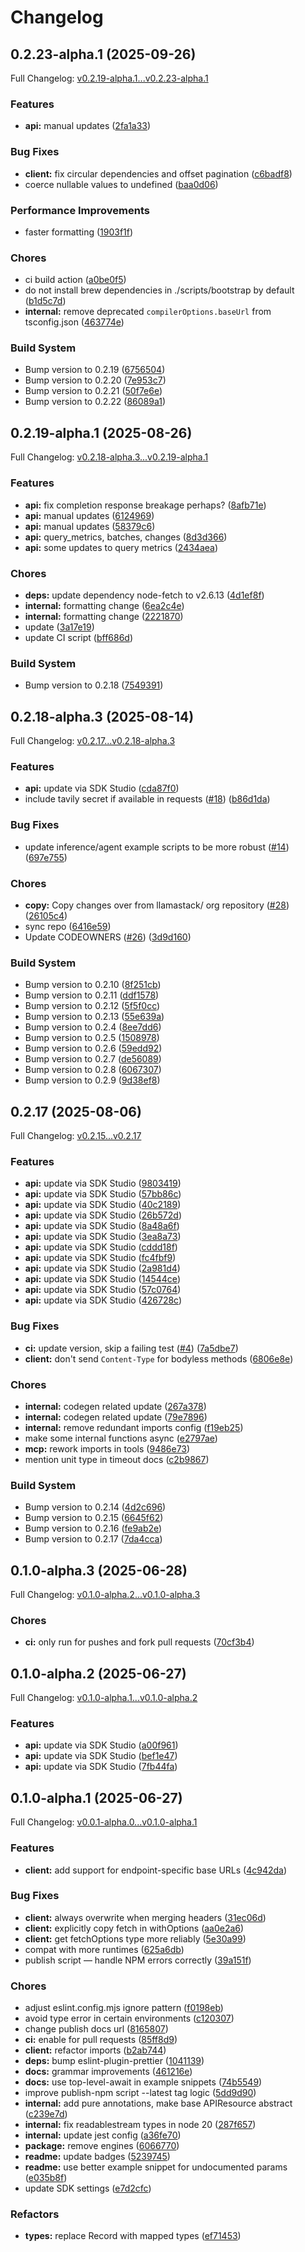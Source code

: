 # Changelog

## 0.2.23-alpha.1 (2025-09-26)

Full Changelog: [v0.2.19-alpha.1...v0.2.23-alpha.1](https://github.com/llamastack/llama-stack-client-typescript/compare/v0.2.19-alpha.1...v0.2.23-alpha.1)

### Features

* **api:** manual updates ([2fa1a33](https://github.com/llamastack/llama-stack-client-typescript/commit/2fa1a330cc6dce3f8057ba1f7c276a636ee043f5))


### Bug Fixes

* **client:** fix circular dependencies and offset pagination ([c6badf8](https://github.com/llamastack/llama-stack-client-typescript/commit/c6badf8b6f9fa2fea0721eca5618705f93120d66))
* coerce nullable values to undefined ([baa0d06](https://github.com/llamastack/llama-stack-client-typescript/commit/baa0d060f7ed3d7819e9db923d177d3d4bd15cba))


### Performance Improvements

* faster formatting ([1903f1f](https://github.com/llamastack/llama-stack-client-typescript/commit/1903f1fe85cca1880b0cec165260ed68b5ba3075))


### Chores

* ci build action ([a0be0f5](https://github.com/llamastack/llama-stack-client-typescript/commit/a0be0f57c6a99d06b580d62dbbf8d8b6f1447718))
* do not install brew dependencies in ./scripts/bootstrap by default ([b1d5c7d](https://github.com/llamastack/llama-stack-client-typescript/commit/b1d5c7da386eb2135a25c05d9a73f4d47fbd81b6))
* **internal:** remove deprecated `compilerOptions.baseUrl` from tsconfig.json ([463774e](https://github.com/llamastack/llama-stack-client-typescript/commit/463774e5208ff5d7fbff14d39954e024662c1b16))


### Build System

* Bump version to 0.2.19 ([6756504](https://github.com/llamastack/llama-stack-client-typescript/commit/6756504abce9c5751634436e9a88be03b11b2baa))
* Bump version to 0.2.20 ([7e953c7](https://github.com/llamastack/llama-stack-client-typescript/commit/7e953c741922ad3b5bb02d00279dac8cb82760dc))
* Bump version to 0.2.21 ([50f7e6e](https://github.com/llamastack/llama-stack-client-typescript/commit/50f7e6e8784fe7ac99018dfdee23c0f5171b0c5b))
* Bump version to 0.2.22 ([86089a1](https://github.com/llamastack/llama-stack-client-typescript/commit/86089a11b721427bcbcd2bf9d6b1c33407d7ce9c))

## 0.2.19-alpha.1 (2025-08-26)

Full Changelog: [v0.2.18-alpha.3...v0.2.19-alpha.1](https://github.com/llamastack/llama-stack-client-typescript/compare/v0.2.18-alpha.3...v0.2.19-alpha.1)

### Features

* **api:** fix completion response breakage perhaps? ([8afb71e](https://github.com/llamastack/llama-stack-client-typescript/commit/8afb71e178fc6d76549cfb24a3ef93915f8bb402))
* **api:** manual updates ([6124969](https://github.com/llamastack/llama-stack-client-typescript/commit/61249693bae9649d586cf6aab3fbebd9529c7f2b))
* **api:** manual updates ([58379c6](https://github.com/llamastack/llama-stack-client-typescript/commit/58379c6961ac0af1296f016fe05a9713c799f623))
* **api:** query_metrics, batches, changes ([8d3d366](https://github.com/llamastack/llama-stack-client-typescript/commit/8d3d366c7ed4bab6936f15668851d9ec9db77a2b))
* **api:** some updates to query metrics ([2434aea](https://github.com/llamastack/llama-stack-client-typescript/commit/2434aeaf2386f934b01491dfdc96463e2bb07bdd))


### Chores

* **deps:** update dependency node-fetch to v2.6.13 ([4d1ef8f](https://github.com/llamastack/llama-stack-client-typescript/commit/4d1ef8fb5e58927d2c2b80d21a95e6b53153ba6d))
* **internal:** formatting change ([6ea2c4e](https://github.com/llamastack/llama-stack-client-typescript/commit/6ea2c4e31d861f23aa5b2cc36664a6d48623e881))
* **internal:** formatting change ([2221870](https://github.com/llamastack/llama-stack-client-typescript/commit/2221870d728ed08ddf10c2f037784ab67005df43))
* update ([3a17e19](https://github.com/llamastack/llama-stack-client-typescript/commit/3a17e196b631a62ac1642b67a6dbd8ada0bb5244))
* update CI script ([bff686d](https://github.com/llamastack/llama-stack-client-typescript/commit/bff686d2311e714ab5f082304c0d8e865990f29e))


### Build System

* Bump version to 0.2.18 ([7549391](https://github.com/llamastack/llama-stack-client-typescript/commit/754939187da2726e54d902241747351d120f5174))

## 0.2.18-alpha.3 (2025-08-14)

Full Changelog: [v0.2.17...v0.2.18-alpha.3](https://github.com/llamastack/llama-stack-client-typescript/compare/v0.2.17...v0.2.18-alpha.3)

### Features

* **api:** update via SDK Studio ([cda87f0](https://github.com/llamastack/llama-stack-client-typescript/commit/cda87f0a9c62078aadd380069502f689051db420))
* include tavily secret if available in requests ([#18](https://github.com/llamastack/llama-stack-client-typescript/issues/18)) ([b86d1da](https://github.com/llamastack/llama-stack-client-typescript/commit/b86d1da2d249b555079e02c849e39b231632b0b1))


### Bug Fixes

* update inference/agent example scripts to be more robust ([#14](https://github.com/llamastack/llama-stack-client-typescript/issues/14)) ([697e755](https://github.com/llamastack/llama-stack-client-typescript/commit/697e755902e2b3b7c471ea33ed387e542e622eda))


### Chores

* **copy:** Copy changes over from llamastack/ org repository ([#28](https://github.com/llamastack/llama-stack-client-typescript/issues/28)) ([26105c4](https://github.com/llamastack/llama-stack-client-typescript/commit/26105c463b2d73c52d3bb989baa5282d5923c8a3))
* sync repo ([6416e59](https://github.com/llamastack/llama-stack-client-typescript/commit/6416e59b0803e074c3be862b46b84d55fc0045f8))
* Update CODEOWNERS ([#26](https://github.com/llamastack/llama-stack-client-typescript/issues/26)) ([3d9d160](https://github.com/llamastack/llama-stack-client-typescript/commit/3d9d160f0a141344c5230c2b96bb4dd1c01f91e6))


### Build System

* Bump version to 0.2.10 ([8f251cb](https://github.com/llamastack/llama-stack-client-typescript/commit/8f251cb192739b65e0f9b6943f919494aff6bc28))
* Bump version to 0.2.11 ([ddf1578](https://github.com/llamastack/llama-stack-client-typescript/commit/ddf1578c4e66754afbe209b01807e666da67f545))
* Bump version to 0.2.12 ([5f5f0cc](https://github.com/llamastack/llama-stack-client-typescript/commit/5f5f0cc2ee15f4771180cff83d3cfdf0ddfa99d0))
* Bump version to 0.2.13 ([55e639a](https://github.com/llamastack/llama-stack-client-typescript/commit/55e639a13e2efa091ddfd0304181380882840371))
* Bump version to 0.2.4 ([8ee7dd6](https://github.com/llamastack/llama-stack-client-typescript/commit/8ee7dd698f2175dc76028f3af042ad0f5d7e3ae0))
* Bump version to 0.2.5 ([1508978](https://github.com/llamastack/llama-stack-client-typescript/commit/1508978dba176b8423e2837820ce5143fa1e999a))
* Bump version to 0.2.6 ([59edd92](https://github.com/llamastack/llama-stack-client-typescript/commit/59edd92329118c3beef87ad4018db5488a3133f1))
* Bump version to 0.2.7 ([de56089](https://github.com/llamastack/llama-stack-client-typescript/commit/de56089dd0b08b289b5bcaf9d876000403045546))
* Bump version to 0.2.8 ([6067307](https://github.com/llamastack/llama-stack-client-typescript/commit/6067307289b2ef32fa9bf72cfbf694967746e264))
* Bump version to 0.2.9 ([9d38ef8](https://github.com/llamastack/llama-stack-client-typescript/commit/9d38ef8aa6c3e7201a9e16094df9d5df27770a5c))

## 0.2.17 (2025-08-06)

Full Changelog: [v0.2.15...v0.2.17](https://github.com/llamastack/llama-stack-client-typescript/compare/v0.2.15...v0.2.17)

### Features

* **api:** update via SDK Studio ([9803419](https://github.com/llamastack/llama-stack-client-typescript/commit/98034195897ff31be9164761450bcab933e381cc))
* **api:** update via SDK Studio ([57bb86c](https://github.com/llamastack/llama-stack-client-typescript/commit/57bb86c95fa5925661f243fb9c9e953ac451a392))
* **api:** update via SDK Studio ([40c2189](https://github.com/llamastack/llama-stack-client-typescript/commit/40c218958db8991a7483ed9ace4242d171770d42))
* **api:** update via SDK Studio ([26b572d](https://github.com/llamastack/llama-stack-client-typescript/commit/26b572d92a150ef1ee25ec6efd0e9bd38f321072))
* **api:** update via SDK Studio ([8a48a6f](https://github.com/llamastack/llama-stack-client-typescript/commit/8a48a6fe63d13817953c2acb4fbf5b4ab6136f4a))
* **api:** update via SDK Studio ([3ea8a73](https://github.com/llamastack/llama-stack-client-typescript/commit/3ea8a73c9d8e66bbc3650aa7e6a19a4ce07f30c5))
* **api:** update via SDK Studio ([cddd18f](https://github.com/llamastack/llama-stack-client-typescript/commit/cddd18fb70e3830d7062d12aab4754c3e598bbd2))
* **api:** update via SDK Studio ([fc4fbf9](https://github.com/llamastack/llama-stack-client-typescript/commit/fc4fbf94810db7f89288cc36780d2616c8fc715a))
* **api:** update via SDK Studio ([2a981d4](https://github.com/llamastack/llama-stack-client-typescript/commit/2a981d45f801bdf82e43c6d7d7c6674cc03cadc3))
* **api:** update via SDK Studio ([14544ce](https://github.com/llamastack/llama-stack-client-typescript/commit/14544ce36d7a33509af85783a421d9c1995e22d1))
* **api:** update via SDK Studio ([57c0764](https://github.com/llamastack/llama-stack-client-typescript/commit/57c07641906fc04eb9eadfd12f672e28a3a2efbc))
* **api:** update via SDK Studio ([426728c](https://github.com/llamastack/llama-stack-client-typescript/commit/426728c7f86ce3385eb8c116f41a5b192abd5d0c))


### Bug Fixes

* **ci:** update version, skip a failing test ([#4](https://github.com/llamastack/llama-stack-client-typescript/issues/4)) ([7a5dbe7](https://github.com/llamastack/llama-stack-client-typescript/commit/7a5dbe7ed59b24feda5d73df8808fde2d337fc2a))
* **client:** don't send `Content-Type` for bodyless methods ([6806e8e](https://github.com/llamastack/llama-stack-client-typescript/commit/6806e8ef31302a0f2ca0ab9ae36e4781e5f0adf7))


### Chores

* **internal:** codegen related update ([267a378](https://github.com/llamastack/llama-stack-client-typescript/commit/267a378b1999abd5f17f08b5792ee99d9c405439))
* **internal:** codegen related update ([79e7896](https://github.com/llamastack/llama-stack-client-typescript/commit/79e78969a31df16ef35901c3ce4c003f70d59778))
* **internal:** remove redundant imports config ([f19eb25](https://github.com/llamastack/llama-stack-client-typescript/commit/f19eb258d836c7de4fb719c62dabcbfb502ecc6c))
* make some internal functions async ([e2797ae](https://github.com/llamastack/llama-stack-client-typescript/commit/e2797ae1e88960ffa5b13a89103d4ee9972803f9))
* **mcp:** rework imports in tools ([9486e73](https://github.com/llamastack/llama-stack-client-typescript/commit/9486e7319d36cb8efe86568884057c65e91d84b2))
* mention unit type in timeout docs ([c2b9867](https://github.com/llamastack/llama-stack-client-typescript/commit/c2b986793dd9f2fa55e8f4ce9c463a4d99635ab4))


### Build System

* Bump version to 0.2.14 ([4d2c696](https://github.com/llamastack/llama-stack-client-typescript/commit/4d2c696b916c9868be61fff31f008442cb346eca))
* Bump version to 0.2.15 ([6645f62](https://github.com/llamastack/llama-stack-client-typescript/commit/6645f629844fd24b7e8b8fab9089cf1ba7cb9352))
* Bump version to 0.2.16 ([fe9ab2e](https://github.com/llamastack/llama-stack-client-typescript/commit/fe9ab2e081df8f9f254b74e3bc42ac880dda765f))
* Bump version to 0.2.17 ([7da4cca](https://github.com/llamastack/llama-stack-client-typescript/commit/7da4cca39c982d6f3f07fa09a9428983d233bc5e))

## 0.1.0-alpha.3 (2025-06-28)

Full Changelog: [v0.1.0-alpha.2...v0.1.0-alpha.3](https://github.com/llamastack/llama-stack-client-typescript/compare/v0.1.0-alpha.2...v0.1.0-alpha.3)

### Chores

* **ci:** only run for pushes and fork pull requests ([70cf3b4](https://github.com/llamastack/llama-stack-client-typescript/commit/70cf3b4cfe81f5d4757f05ea0372342c9c8ce08b))

## 0.1.0-alpha.2 (2025-06-27)

Full Changelog: [v0.1.0-alpha.1...v0.1.0-alpha.2](https://github.com/llamastack/llama-stack-client-typescript/compare/v0.1.0-alpha.1...v0.1.0-alpha.2)

### Features

* **api:** update via SDK Studio ([a00f961](https://github.com/llamastack/llama-stack-client-typescript/commit/a00f961a3a4a8961cd54ad6a92a52aa34cb0d041))
* **api:** update via SDK Studio ([bef1e47](https://github.com/llamastack/llama-stack-client-typescript/commit/bef1e47ad9fe9a03e8ffdaa632981c0666919b73))
* **api:** update via SDK Studio ([7fb44fa](https://github.com/llamastack/llama-stack-client-typescript/commit/7fb44fab41cd95410115d12a7855fd12fbd3b34c))

## 0.1.0-alpha.1 (2025-06-27)

Full Changelog: [v0.0.1-alpha.0...v0.1.0-alpha.1](https://github.com/llamastack/llama-stack-client-typescript/compare/v0.0.1-alpha.0...v0.1.0-alpha.1)

### Features

* **client:** add support for endpoint-specific base URLs ([4c942da](https://github.com/llamastack/llama-stack-client-typescript/commit/4c942da59c2e3d40b9dacd8198e52ee60b403849))


### Bug Fixes

* **client:** always overwrite when merging headers ([31ec06d](https://github.com/llamastack/llama-stack-client-typescript/commit/31ec06d09d5143cb2b545114a9436059e06e78d4))
* **client:** explicitly copy fetch in withOptions ([aa0e2a6](https://github.com/llamastack/llama-stack-client-typescript/commit/aa0e2a685e75c31678dbef7be8381ce55ff01800))
* **client:** get fetchOptions type more reliably ([5e30a99](https://github.com/llamastack/llama-stack-client-typescript/commit/5e30a9916c22bfb4d00bfaafa27449fb07fd8f68))
* compat with more runtimes ([625a6db](https://github.com/llamastack/llama-stack-client-typescript/commit/625a6db4c7d07936c854cbddc17b859290f9f2c4))
* publish script — handle NPM errors correctly ([39a151f](https://github.com/llamastack/llama-stack-client-typescript/commit/39a151fe741ebce64d96ee80c6abe954a4b7f92d))


### Chores

* adjust eslint.config.mjs ignore pattern ([f0198eb](https://github.com/llamastack/llama-stack-client-typescript/commit/f0198ebf4d831ecc7089b382e1ab8317d7caec34))
* avoid type error in certain environments ([c120307](https://github.com/llamastack/llama-stack-client-typescript/commit/c12030797aeb66958347d1c29d47e6bde73c6d19))
* change publish docs url ([8165807](https://github.com/llamastack/llama-stack-client-typescript/commit/8165807d5c54cd91549ec66e127e0c5afd2d595d))
* **ci:** enable for pull requests ([85ff8d9](https://github.com/llamastack/llama-stack-client-typescript/commit/85ff8d9c3b928405c85f682b1c56c22340efabc8))
* **client:** refactor imports ([b2ab744](https://github.com/llamastack/llama-stack-client-typescript/commit/b2ab74493d3d528f3db9bf84a7af3ffe291efa54))
* **deps:** bump eslint-plugin-prettier ([1041139](https://github.com/llamastack/llama-stack-client-typescript/commit/104113998e2c3412112a49d75596c4496d58fd43))
* **docs:** grammar improvements ([461216e](https://github.com/llamastack/llama-stack-client-typescript/commit/461216eaac75ed802adb8cda21d5f88498fbadcc))
* **docs:** use top-level-await in example snippets ([74b5549](https://github.com/llamastack/llama-stack-client-typescript/commit/74b5549f48e82f05e5b507393026542d939a6b27))
* improve publish-npm script --latest tag logic ([5dd9d90](https://github.com/llamastack/llama-stack-client-typescript/commit/5dd9d9031ded40d4d20ef3fb2aa101f743f7b593))
* **internal:** add pure annotations, make base APIResource abstract ([c239e7d](https://github.com/llamastack/llama-stack-client-typescript/commit/c239e7dad3fa8254cb90ea78a93d8aad5e3b90be))
* **internal:** fix readablestream types in node 20 ([287f657](https://github.com/llamastack/llama-stack-client-typescript/commit/287f657d36d0548502f12802b8ea17f627da1f20))
* **internal:** update jest config ([a36fe70](https://github.com/llamastack/llama-stack-client-typescript/commit/a36fe70319c6a033a9deedee714102bee04c97e1))
* **package:** remove engines ([6066770](https://github.com/llamastack/llama-stack-client-typescript/commit/6066770fb1c17521dcdc2237156ba88b42beed94))
* **readme:** update badges ([5239745](https://github.com/llamastack/llama-stack-client-typescript/commit/5239745b18dded8a88500cac31138bd170470fc9))
* **readme:** use better example snippet for undocumented params ([e035b8f](https://github.com/llamastack/llama-stack-client-typescript/commit/e035b8f9ac69949d6cc897be9f3bd221d8afed7e))
* update SDK settings ([e7d2cfc](https://github.com/llamastack/llama-stack-client-typescript/commit/e7d2cfcc355eb5990ef5e750cb18ace391e75b5b))


### Refactors

* **types:** replace Record with mapped types ([ef71453](https://github.com/llamastack/llama-stack-client-typescript/commit/ef7145362e215ac5dffbeb59ca3fdc944edfe183))
